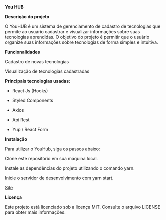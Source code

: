 **You HUB**


**Descrição do projeto**


O YouHUB é um sistema de gerenciamento de cadastro de tecnologias que permite ao usuário cadastrar e visualizar informações sobre suas tecnologias aprendidas. O objetivo do projeto é permitir que o usuário organize suas informações sobre tecnologias de forma simples e intuitiva.


**Funcionalidades**


Cadastro de novas tecnologias


Visualização de tecnologias cadastradas


**Principais tecnologias usadas:** 


- React Js (Hooks)


- Styled Components


- Axios


- Api Rest


- Yup / React Form




**Instalação**


Para utilizar o YouHub, siga os passos abaixo:


Clone este repositório em sua máquina local.


Instale as dependências do projeto utilizando o comando yarn.


Inicie o servidor de desenvolvimento com yarn start.




<a href="https://youhub-mu.vercel.app/">Site</a>    


**Licença**


Este projeto está licenciado sob a licença MIT. Consulte o arquivo LICENSE para obter mais informações.
